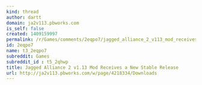 ```yaml
---
kind: thread
author: dartt
domain: ja2v113.pbworks.com
is_self: false
created: 1409159997
permalink: /r/Games/comments/2eqpo7/jagged_alliance_2_v113_mod_receives_a_new_stable/
id: 2eqpo7
name: t3_2eqpo7
subreddit: Games
subreddit_id : t5_2qhwp
title: Jagged Alliance 2 v1.13 Mod Receives a New Stable Release
url: http://ja2v113.pbworks.com/w/page/4218334/Downloads
---
```



